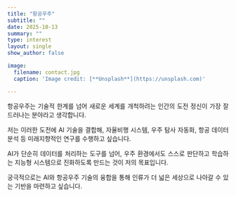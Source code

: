 ```yaml
---
title: "항공우주"
subtitle: ""
date: 2025-10-13
summary: ""
type: interest
layout: single
show_author: false

image:
  filename: contact.jpg
  caption: 'Image credit: [**Unsplash**](https://unsplash.com)'

---
```


<div style="text-align: justify; !important">
항공우주는 기술적 한계를 넘어 새로운 세계를 개척하려는 인간의 도전 정신이 가장 잘 드러나는 분야라고 생각합니다.

저는 이러한 도전에 AI 기술을 결합해,
자율비행 시스템, 우주 탐사 자동화, 항공 데이터 분석 등 미래지향적인 연구를 수행하고 싶습니다.

AI가 단순히 데이터를 처리하는 도구를 넘어,
우주 환경에서도 스스로 판단하고 학습하는 지능형 시스템으로 진화하도록 만드는 것이 저의 목표입니다.

궁극적으로는 AI와 항공우주 기술의 융합을 통해
인류가 더 넓은 세상으로 나아갈 수 있는 기반을 마련하고 싶습니다.
</div>